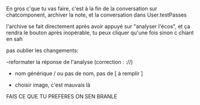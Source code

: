 En gros c'que tu vas faire, c'est à la fin de la conversation sur chatcomponent, archiver la note, et la conversation dans User.testPasses 

l'archive se fait directement après avoir appuyé sur "analyser l'écos", et ça rendra le bouton après inopérable, tu peux cliquer qu'une fois sinon c chiant en sah



pas oublier les changements:

-reformater la réponse de l'analyse (correction : ://)
- nom générique / ou pas de nom, pas de [ à remplir ] 

- choisir image, c'est mauvais là


FAIS CE QUE TU PREFERES ON SEN BRANLE